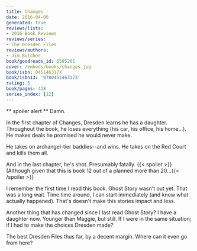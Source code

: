 ```yaml
---
title: Changes
date: 2016-04-06
generated: true
reviews/lists:
- 2016 Book Reviews
reviews/series:
- The Dresden Files
reviews/authors:
- Jim Butcher
book/goodreads_id: 6585201
cover: /embeds/books/changes.jpg
book/isbn: 045146317X
book/isbn13: '9780451463173'
rating: 5
book/pages: 438
series_index: [12]
---
```

** spoiler alert ** Damn.  

In the first chapter of Changes, Dresden learns he has a daughter. Throughout the book, he loses everything (his car, his office, his home...). He makes deals he promised he would never make.  

<!--more-->

He takes on archangel-tier baddies--and wins. He takes on the Red Court and kills them all.  

And in the last chapter, he's shot. Presumably fatally.  {{< spoiler >}}(Although given that this is book 12 out of a planned more than 20...{{< /spoiler >}}  

I remember the first time I read this book. Ghost Story wasn't out yet. That was a long wait. Time time around, I can start immediately (and know what actually happened). That's doesn't make this stories impact and less.  

Another thing that has changed since I last read Ghost Story? I have a daughter now. Younger than Maggie, but still. If I were in the same situation; if I had to make the choices Dresden made?  

The best Dresden Files thus far, by a decent margin. Where can it even go from here?